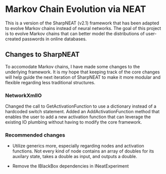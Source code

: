 # Markov Chain Evolution via NEAT
This is a version of the SharpNEAT (v2.1) framework that has been adapted to evolve Markov chains instead of neural networks. The goal of this project is to evolve Markov chains that can better model the distributions of user-created passwords in online databases.

## Changes to SharpNEAT
To accomodate Markov chains, I have made some changes to the underlying framework. It is my hope that keeping track of the core changes will help guide the next iteration of SharpNEAT to make it more modular and flexible regarding less traditional structures.

### NetworkXmlIO
Changed the call to GetActivationFunction to use a dictionary instead of a hardcoded switch statement. Added an AddActivationFunction method that enables the user to add a new activation function that can leverage the existing IO plumbing without having to modify the core framework.

### Recommended changes
- Utilize generics more, especially regarding nodes and activation functions. Not every kind of node contains an array of doubles for its auxilary state, takes a double as input, and outputs a double.

- Remove the IBlackBox dependencies in INeatExperiment